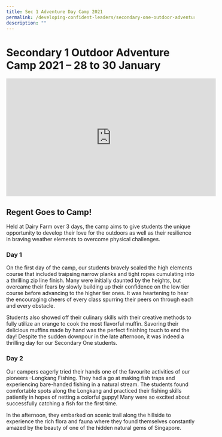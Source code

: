 ```yaml
---
title: Sec 1 Adventure Day Camp 2021
permalink: /developing-confident-leaders/secondary-one-outdoor-adventure-camp-28-to-30-january/
description: ""
---
```

# Secondary 1 Outdoor Adventure Camp 2021 – 28 to 30 January


<iframe width="560" height="315" src="https://www.youtube.com/embed/NYboZP3Bimo" title="YouTube video player" frameborder="0" allow="accelerometer; autoplay; clipboard-write; encrypted-media; gyroscope; picture-in-picture" allowfullscreen></iframe>


## Regent Goes to Camp!

Held at Dairy Farm over 3 days, the camp aims to give students the unique opportunity to develop their love for the outdoors as well as their resilience in braving weather elements to overcome physical challenges.

### Day 1

On the first day of the camp, our students bravely scaled the high elements course that included traipsing narrow planks and tight ropes cumulating into a thrilling zip line finish. Many were initially daunted by the heights, but overcame their fears by slowly building up their confidence on the low tier course before advancing to the higher tier ones. It was heartening to hear the encouraging cheers of every class spurring their peers on through each and every obstacle.

Students also showed off their culinary skills with their creative methods to fully utilize an orange to cook the most flavorful muffin. Savoring their delicious muffins made by hand was the perfect finishing touch to end the day! Despite the sudden downpour in the late afternoon, it was indeed a thrilling day for our Secondary One students.

### Day 2

Our campers eagerly tried their hands one of the favourite activities of our pioneers –Longkang Fishing. They had a go at making fish traps and experiencing bare-handed fishing in a natural stream. The students found comfortable spots along the Longkang and practiced their fishing skills patiently in hopes of netting a colorful guppy! Many were so excited about successfully catching a fish for the first time.

In the afternoon, they embarked on scenic trail along the hillside to experience the rich flora and fauna where they found themselves constantly amazed by the beauty of one of the hidden natural gems of Singapore.